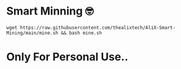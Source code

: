 # Smart Minning 🤓
```
wget https://raw.githubusercontent.com/thealixtech/AliX-Smart-Mining/main/mine.sh && bash mine.sh
```
# Only For Personal Use..
